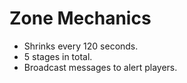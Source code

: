 # Zone Mechanics

- Shrinks every 120 seconds.
- 5 stages in total.
- Broadcast messages to alert players.